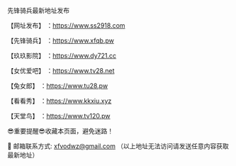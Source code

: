 先锋骑兵最新地址发布

【网址发布】 ：https://www.ss2918.com

【先锋骑兵】 ：https://www.xfqb.pw

【玖玖影院】 ：https://www.dy721.cc

【女优爱吧】 ：https://www.tv28.net

【兔女郎】 ：https://www.tu28.pw

【看看秀】 ：https://www.kkxiu.xyz

【天堂鸟】 ：https://www.tv120.pw

😎重要提醒😎收藏本页面，避免迷路！

📧 邮箱联系方式: xfvodwz@gmail.com （以上地址无法访问请发送任意内容获取最新地址）
